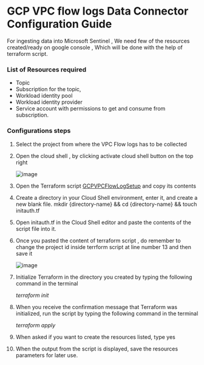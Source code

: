 # GCP VPC flow logs Data Connector Configuration Guide

For ingesting data into Microsoft Sentinel , We need few of the resources created/ready on google console , Which will be done with the help of terraform script.

### List of Resources required 

* Topic
* Subscription for the topic,
* Workload identity pool
* Workload identity provider
* Service account with permissions to get and consume from subscription.

### Configurations steps
1. Select the project from where the VPC Flow logs has to be collected
2. Open the cloud shell , by clicking activate cloud shell button on the top right

   ![image](https://github.com/user-attachments/assets/1666158e-8295-4c2f-a8c7-16ede37b8fb1)
   
4. Open the Terraform script [GCPVPCFlowLogSetup](https://github.com/manishkumar1991/MonitorYourInfraHealth/blob/main/DataConnectors/GCP/Terraform/sentinel_resources_creation/GCPVPCFlowLogsSetup/GCPVPCFlowLogSetup.tf) and copy its contents
5. Create a directory in your Cloud Shell environment, enter it, and create a new blank file.
   mkdir {directory-name} && cd {directory-name} && touch initauth.tf
6. Open initauth.tf in the Cloud Shell editor and paste the contents of the script file into it.
7. Once you pasted the content of terraform script , do remember to change the project id inside terrform script at line number 13 and then save it
   
   ![image](https://github.com/user-attachments/assets/e77ec777-ebad-4d6e-ba20-600a264c8967)
   
8. Initialize Terraform in the directory you created by typing the following command in the terminal

   _terraform init_
   
10. When you receive the confirmation message that Terraform was initialized, run the script by typing the following command in the terminal

    _terraform apply_
   
12. When asked if you want to create the resources listed, type yes
13. When the output from the script is displayed, save the resources parameters for later use.  

